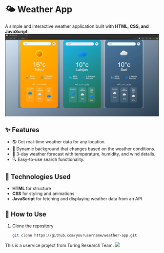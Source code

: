 # 🌤️ Weather App  

A simple and interactive weather application built with **HTML, CSS, and JavaScript**.  
<img src="https://github.com/samanes11/weatherApp/blob/master/weather.jpg"/>

## ✨ Features  
- 🌎 Get real-time weather data for any location.  
- 🎨 Dynamic background that changes based on the weather conditions.  
- 📅 3-day weather forecast with temperature, humidity, and wind details.  
- 🔍 Easy-to-use search functionality.  

## 📌 Technologies Used  
- **HTML** for structure  
- **CSS** for styling and animations  
- **JavaScript** for fetching and displaying weather data from an API  

## 🚀 How to Use  
1. Clone the repository  
   ```bash
   git clone https://github.com/yourusername/weather-app.git


This is a uservice project from Turing Research Team.
<img src="https://github.com/ArminKardan/utrialv2/blob/master/turing.png?raw=true"/>
